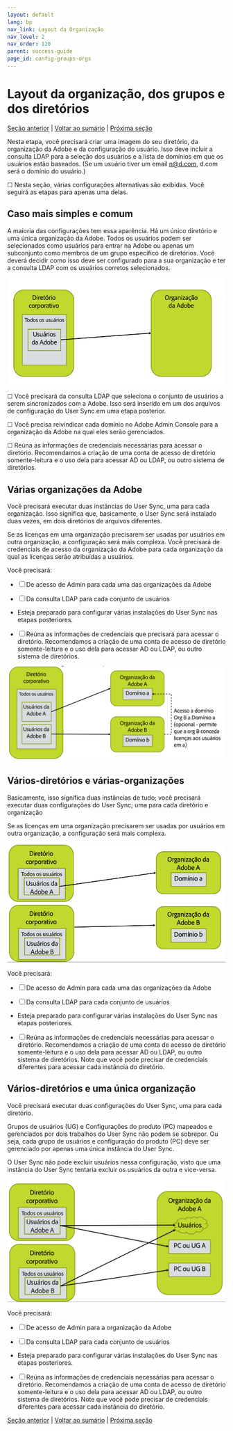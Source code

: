 ```yaml
---
layout: default
lang: bp
nav_link: Layout da Organização
nav_level: 2
nav_order: 120
parent: success-guide
page_id: config-groups-orgs
---
```


# Layout da organização, dos grupos e dos diretórios

[Seção anterior](before_you_start.md) \| [Voltar ao sumário](index.md) \| [Próxima seção](layout_products.md)

Nesta etapa, você precisará criar uma imagem do seu diretório, da organização da Adobe e da configuração do usuário.  Isso deve incluir a consulta LDAP para a seleção dos usuários e a lista de domínios em que os usuários estão baseados.  (Se um usuário tiver um email n@d.com, d.com será o domínio do usuário.)

&#9744; Nesta seção, várias configurações alternativas são exibidas.  Você seguirá as etapas para apenas uma delas.

## Caso mais simples e comum

A maioria das configurações tem essa aparência.  Há um único diretório e uma única organização da Adobe. Todos os usuários podem ser selecionados como usuários para entrar na Adobe ou apenas um subconjunto como membros de um grupo específico de diretórios.  Você deverá decidir como isso deve ser configurado para a sua organização e ter a consulta LDAP com os usuários corretos selecionados.

![Configuração simples](images/layout_orgs_simple.PNG)

&#9744; Você precisará da consulta LDAP que seleciona o conjunto de usuários a serem sincronizados com a Adobe.  Isso será inserido em um dos arquivos de configuração do User Sync em uma etapa posterior.


&#9744; Você precisa reivindicar cada domínio no Adobe Admin Console para a organização da Adobe na qual eles serão gerenciados.

&#9744; Reúna as informações de credenciais necessárias para acessar o diretório.  Recomendamos a criação de uma conta de acesso de diretório somente-leitura e o uso dela para acessar AD ou LDAP, ou outro sistema de diretórios.

## Várias organizações da Adobe

Você precisará executar duas instâncias do User Sync, uma para cada organização.  Isso significa que, basicamente, o User Sync será instalado duas vezes, em dois diretórios de arquivos diferentes.

Se as licenças em uma organização precisarem ser usadas por usuários em outra organização, a configuração será mais complexa.  Você precisará de credenciais de acesso da organização da Adobe para cada organização da qual as licenças serão atribuídas a usuários.


Você precisará:

- &#9744; De acesso de Admin para cada uma das organizações da Adobe

- &#9744; Da consulta LDAP para cada conjunto de usuários

-  Esteja preparado para configurar várias instalações do User Sync nas etapas posteriores.

-  &#9744; Reúna as informações de credenciais que precisará para acessar o diretório.  Recomendamos a criação de uma conta de acesso de diretório somente-leitura e o uso dela para acessar AD ou LDAP, ou outro sistema de diretórios.




![Várias configurações](images/layout_orgs_multi.png)

## Vários-diretórios e várias-organizações

Basicamente, isso significa duas instâncias de tudo; você precisará executar duas configurações do User Sync; uma para cada diretório e organização

Se as licenças em uma organização precisarem ser usadas por usuários em outra organização, a configuração será mais complexa.



![Várias organizações e vários diretórios](images/layout_orgs_multi_dir_multi_org.png)


Você precisará:

- &#9744; De acesso de Admin para cada uma das organizações da Adobe

- &#9744; Da consulta LDAP para cada conjunto de usuários

-  Esteja preparado para configurar várias instalações do User Sync nas etapas posteriores.

-  &#9744; Reúna as informações de credenciais necessárias para acessar o diretório.  Recomendamos a criação de uma conta de acesso de diretório somente-leitura e o uso dela para acessar AD ou LDAP, ou outro sistema de diretórios.
 Note que você pode precisar de credenciais diferentes para acessar cada instância do diretório.


## Vários-diretórios e uma única organização

Você precisará executar duas configurações do User Sync, uma para cada diretório.

Grupos de usuários (UG) e Configurações do produto (PC) mapeados e gerenciados por dois trabalhos do User Sync não podem se sobrepor.  Ou seja, cada grupo de usuários e configuração do produto (PC) deve ser gerenciado por apenas uma única instância do User Sync.

O User Sync não pode excluir usuários nessa configuração,  visto que uma instância do User Sync tentaria excluir os usuários da outra e vice-versa.


![Vários diretórios e uma única organização](images/layout_orgs_multi_dir_single_org.png)

Você precisará:

- &#9744; De acesso de Admin para a organização da Adobe

- &#9744; Da consulta LDAP para cada conjunto de usuários

-  Esteja preparado para configurar várias instalações do User Sync nas etapas posteriores.

-  &#9744; Reúna as informações de credenciais necessárias para acessar o diretório.  Recomendamos a criação de uma conta de acesso de diretório somente-leitura e o uso dela para acessar AD ou LDAP, ou outro sistema de diretórios.
 Note que você pode precisar de credenciais diferentes para acessar cada instância do diretório.


[Seção anterior](before_you_start.md) \| [Voltar ao sumário](index.md) \| [Próxima seção](layout_products.md)

